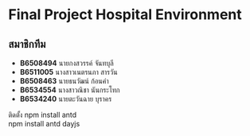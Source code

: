 # Final Project Hospital Environment

## สมาชิกทีม

- **B6508494** นายกงสวรรค์ จันทบุลี
- **B6511005** นางสาวเนตรนภา สารวัน
- **B6508463** นายธนวัฒน์ ก้อนคำ
- **B6534554** นางสาวณิชา นันกระโทก
- **B6534240** นายตะวันฉาย บุราคร

ติดตั้ง
npm install antd  
npm install antd dayjs  